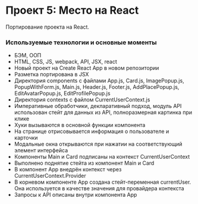 # Проект 5: Место на React 

Портирование проекта на React.

### Используемые технологии и основные моменты

* БЭМ, ООП
* HTML, CSS, JS, webpack, API, JSX, react
* Новый проект на Create React App в новом репозитории
* Разметка портирована в JSX
* Директория components с файлами App.js, Card.js, ImagePopup.js, PopupWithForm.js, Main.js, Header.js, Footer.js, AddPlacePopup.js, EditAvatarPopup.js, EditProfilePopup.js
* Директория contexts с файлом CurrentUserContext.js
* Императивные обработчики, декларативный подход,
модуль API использован стейт для данных из API, полноразмерная картинка при клике
* Хуки вызываются в основной функции компонента
* На странице отрисовывается информация о пользователе и карточки
* Модальные окна открываются при нажатии на соответствующий элемент интерфейса
* Компоненты Main и Card подписаны на контекст CurrentUserContext
* Выполнено поднятие стейта из компонент Main и Card
* В компонент App внедрён контекст через CurrentUserContext.Provider
* В корневом компоненте App создана стейт-переменная currentUser. Она используется в качестве значения для провайдера контекста
* Запросы к API описаны внутри компонента App
